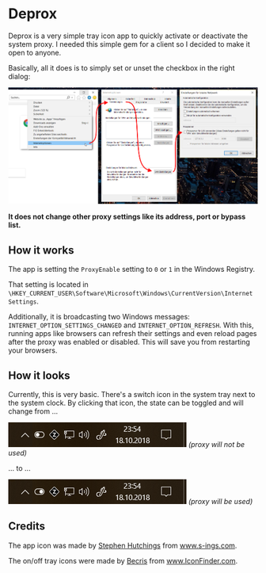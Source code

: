 # Deprox

Deprox is a very simple tray icon app to quickly activate or deactivate the system proxy.
I needed this simple gem for a client so I decided to make it open to anyone.

Basically, all it does is to simply set or unset the checkbox in the right dialog:

![Off](_doc/Dialogs.png)

**It does not change other proxy settings like its address, port or bypass list.**

## How it works

The app is setting the `ProxyEnable` setting to `0` or `1` in the Windows Registry.

That setting is located in `\HKEY_CURRENT_USER\Software\Microsoft\Windows\CurrentVersion\Internet Settings`.

Additionally, it is broadcasting two Windows messages: `INTERNET_OPTION_SETTINGS_CHANGED` and `INTERNET_OPTION_REFRESH`. With this, running apps like browsers can refresh their settings and even reload pages after the proxy was enabled or disabled. This will save you from restarting your browsers.

## How it looks

Currently, this is very basic. There's a switch icon in the system tray next to the system clock. By clicking that icon, the state can be toggled and will change from ...

![Off](_doc/Off.png) *(proxy will not be used)*

... to ...

![On](_doc/On.png) *(proxy will be used)*

## Credits
The app icon was made by <a href="https://www.s-ings.com" title="Stephen Hutchings">Stephen Hutchings</a> from <a href="https://www.s-ings.com/typicons/" title="s-ings.com">www.s-ings.com</a>.

The on/off tray icons were made by <a href="http://www.becrisdesign.com/" title="Becris">Becris</a> from <a href="https://www.iconfinder.com/becris" title="IconFinder">www.IconFinder.com</a>.
